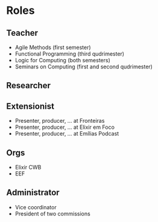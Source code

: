 # Roles

## Teacher

- Agile Methods (first semester)
- Functional Programming (third qudrimester)
- Logic for Computing (both semesters)
- Seminars on Computing (first and second qudrimester)

## Researcher

## Extensionist

- Presenter, producer, ... at Fronteiras
- Presenter, producer, ... at Elixir em Foco
- Presenter, producer, ... at Emílias Podcast

## Orgs

- Elixir CWB
- EEF

## Administrator

- Vice coordinator
- President of two commissions
